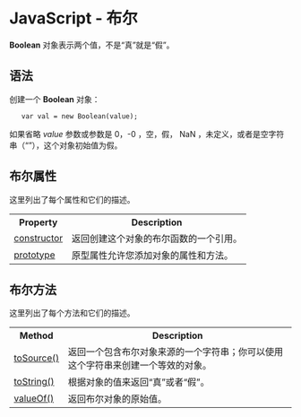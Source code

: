 # JavaScript - 布尔
**Boolean** 对象表示两个值，不是“真”就是“假”。

## 语法

创建一个 **Boolean** 对象：

  ```
     var val = new Boolean(value);
  ``` 
 
如果省略 *value* 参数或参数是 0，-0 ，空，假， NaN ，未定义，或者是空字符串（“”），这个对象初始值为假。   

## 布尔属性

这里列出了每个属性和它们的描述。

<table >
<tr>
<th>Property</th>
<th>Description</th>
</tr>
<tr>
<td><a href="http://www.tutorialspoint.com/javascript/boolean_constructor.htm">constructor</a></td>
<td>返回创建这个对象的布尔函数的一个引用。</td>
</tr>
<tr>
<td><a href="http://www.tutorialspoint.com/javascript/object_prototype.htm">prototype</a></td>
<td>原型属性允许您添加对象的属性和方法。</td>
</tr>
</table>

## 布尔方法

这里列出了每个方法和它们的描述。

<table >
<tr>
<th>Method</th>
<th>Description</th>
</tr>
<tr>
<td><a href="http://www.tutorialspoint.com/javascript/boolean_tosource.htm">toSource()</a></td>
<td>返回一个包含布尔对象来源的一个字符串；你可以使用这个字符串来创建一个等效的对象。</td>
</tr>
<tr>
<td><a href="http://www.tutorialspoint.com/javascript/boolean_tostring.htm">toString()</a></td>
<td>
根据对象的值来返回“真”或者“假”。</td>
</tr>
<tr>
<td><a href="http://www.tutorialspoint.com/javascript/boolean_valueof.htm">valueOf()</a></td>
<td>返回布尔对象的原始值。</td>
</tr>
</table>
    


